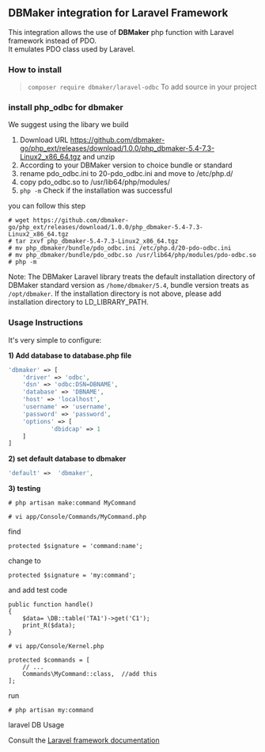 ## DBMaker integration for Laravel Framework
This integration allows the use of <b>DBMaker</b> php function with Laravel framework instead of PDO.<br>
It emulates PDO class used by Laravel.

### How to install
> `composer require dbmaker/laravel-odbc` To add source in your project


### install php_odbc for dbmaker

We suggest using the libary we build

1. Download URL  <a href="https://github.com/dbmaker-go/php_ext/releases/download/1.0.0/php_dbmaker-5.4-7.3-Linux2_x86_64.tgz">https://github.com/dbmaker-go/php_ext/releases/download/1.0.0/php_dbmaker-5.4-7.3-Linux2_x86_64.tgz</a> and unzip
2. According to your DBMaker version to choice bundle or standard 
3. rename pdo_odbc.ini to 20-pdo_odbc.ini and move to /etc/php.d/
4. copy pdo_odbc.so to /usr/lib64/php/modules/
4. ```php -m``` Check if the installation was successful


you can follow this step
```
# wget https://github.com/dbmaker-go/php_ext/releases/download/1.0.0/php_dbmaker-5.4-7.3-Linux2_x86_64.tgz
# tar zxvf php_dbmaker-5.4-7.3-Linux2_x86_64.tgz
# mv php_dbmaker/bundle/pdo_odbc.ini /etc/php.d/20-pdo-odbc.ini
# mv php_dbmaker/bundle/pdo_odbc.so /usr/lib64/php/modules/pdo-odbc.so
# php -m
```


Note: The DBMaker Laravel library treats the default installation directory of DBMaker standard version as ```/home/dbmaker/5.4```, bundle version treats as ```/opt/dbmaker```. If the installation directory is not above, please add installation directory to LD_LIBRARY_PATH.


### Usage Instructions
It's very simple to configure:

**1) Add database to database.php file**
```PHP
'dbmaker' => [
    'driver' => 'odbc',
    'dsn' => 'odbc:DSN=DBNAME',
    'database' => 'DBNAME',
    'host' => 'localhost',
    'username' => 'username',
    'password' => 'password',
    'options' => [
            'dbidcap' => 1
    ]
]
```

**2) set default database to dbmaker**
```PHP
'default' =>  'dbmaker',
```

**3) testing**

```
# php artisan make:command MyCommand
```

```
# vi app/Console/Commands/MyCommand.php
```

find 
```
protected $signature = 'command:name';
```

change to
```
protected $signature = 'my:command';
```

and add test code
```
public function handle()
{
    $data= \DB::table('TA1')->get('C1');
	print_R($data);
}
```

```
# vi app/Console/Kernel.php
```

```
protected $commands = [
    // ...
    Commands\MyCommand::class,  //add this
];
```

run
```
# php artisan my:command
```


laravel DB Usage

Consult the <a href="http://laravel.com/docs" rel="nofollow">Laravel framework documentation</a>
